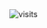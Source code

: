 <center><img src="https://visit-counter.vercel.app/counter.png?page=https%3A%2F%2Fgithub.com%2Fi-love-tv&s=25&c=963b53&bg=00000000&no=4&ff=digii&tb=+&ta=+" alt="visits"></center>

